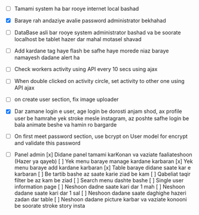 - [ ] Tamami system ha bar rooye internet local bashad
- [x] Baraye rah andaziye avalie password administrator bekhahad
- [ ] DataBase asli bar rooye system administrator bashad va be soorate localhost be tablet hazer dar mahal motasel shavad

- [ ] Add kardane tag haye flash be safhe haye morede niaz baraye namayesh dadane alert ha

- [ ] Check workers activity using API every 10 secs using ajax

- [ ] When double clicked on activity circle, set activity to other one using API ajax

- [ ] on create user section, fix image uploader

- [x] Dar zamane login e user, age login be dorosti anjam shod, ax profile user be hamrahe yek stroke mesle instagram, az poshte safhe login be bala animate beshe va hamin ro bargarde

- [ ] On first meet password section, use bcrypt on User model for encrypt and validate this password

- [ ] Panel admin
    [x] Didane panel tamami karKonan va vaziate faaliateshoon (Hazer ya qayeb)
    [ ] Yek menu baraye manage kardane karbaran
    [x] Yek menu baraye add kardane karbaran
    [x] Table baraye didane saate kar e karbaran
      [ ] Be tartib bashe az saate karie ziad be kam
        [ ] Qabeliat taqir filter be az kam be ziad
      [ ] Search menu dashte bashe
    [ ] Single user information page
      [ ] Neshoon dadne saate kari dar 1 mah
      [ ] Neshoon dadane saate kari dar 1 sal
      [ ] Neshoon dadane saate daghighe hazeri zadan dar table
      [ ] Neshoon dadane picture karbar va vaziate konooni be soorate stroke story insta
      
